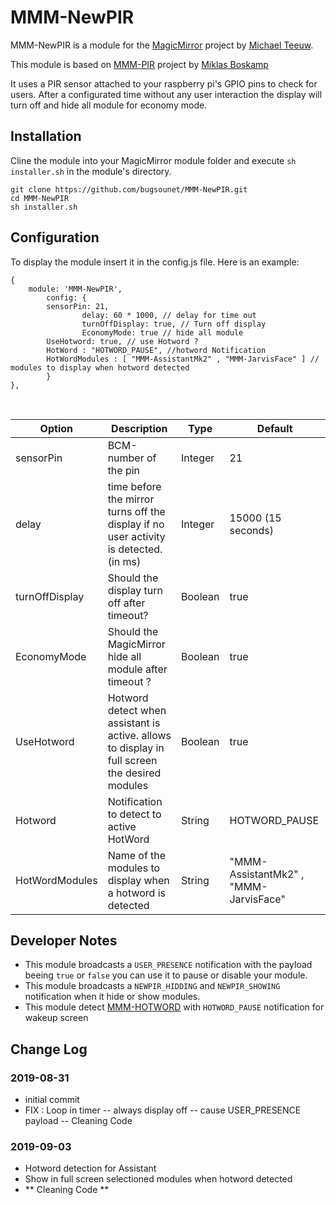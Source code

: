 # MMM-NewPIR
MMM-NewPIR is a module for the [MagicMirror](https://github.com/MichMich/MagicMirror) project by [Michael Teeuw](https://github.com/MichMich).

This module is based on [MMM-PIR](https://github.com/mboskamp/MMM-PIR) project by [Miklas Boskamp](https://github.com/mboskamp)

It uses a PIR sensor attached to your raspberry pi's GPIO pins to check for users. After a configurated time without any user interaction the display will turn off and hide all module for economy mode.

## Installation
Cline the module into your MagicMirror module folder and execute `sh installer.sh` in the module's directory.
```
git clone https://github.com/bugsounet/MMM-NewPIR.git
cd MMM-NewPIR
sh installer.sh
```

## Configuration
To display the module insert it in the config.js file. Here is an example:
```
{
	module: 'MMM-NewPIR',
        config: {
		sensorPin: 21,
                delay: 60 * 1000, // delay for time out
                turnOffDisplay: true, // Turn off display
                EconomyMode: true // hide all module
		UseHotword: true, // use Hotword ?
		HotWord : "HOTWORD_PAUSE", //hotword Notification
		HotWordModules : [ "MMM-AssistantMk2" , "MMM-JarvisFace" ] // modules to display when hotword detected
        }
},
```

<br>

| Option  | Description | Type | Default |
| ------- | --- | --- | --- |
| sensorPin | BCM-number of the pin | Integer | 21 |
| delay | time before the mirror turns off the display if no user activity is detected. (in ms) | Integer | 15000 (15 seconds) |
| turnOffDisplay | Should the display turn off after timeout? | Boolean | true |
| EconomyMode | Should the MagicMirror hide all module after timeout ? | Boolean | true |
| UseHotword | Hotword detect when assistant is active. allows to display in full screen the desired modules | Boolean | true |
| Hotword | Notification to detect to active HotWord | String | HOTWORD_PAUSE |
| HotWordModules | Name of the modules to display when a hotword is detected | String |"MMM-AssistantMk2" , "MMM-JarvisFace" |

## Developer Notes
- This module broadcasts a `USER_PRESENCE` notification with the payload beeing `true` or `false` you can use it to pause or disable your module.
- This module broadcasts a `NEWPIR_HIDDING` and `NEWPIR_SHOWING` notification when it hide or show modules.
- This module detect [MMM-HOTWORD](https://github.com/eouia/MMM-Hotword) with `HOTWORD_PAUSE` notification for wakeup screen

## Change Log
### 2019-08-31
- initial commit
- FIX : Loop in timer -- always display off -- cause USER_PRESENCE payload -- Cleaning Code
### 2019-09-03
- Hotword detection for Assistant
- Show in full screen selectioned modules when hotword detected
- ** Cleaning Code **
